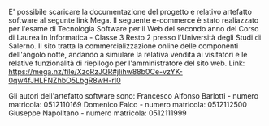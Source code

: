 E' possibile scaricare la documentazione del progetto e relativo artefatto software al segunte link Mega. 
Il seguente e-commerce è stato realiazzato per l'esame di Tecnologia Software per il Web del secondo anno del Corso di Laurea in Informatica - Classe 3 Resto 2 
presso l'Università degli Studi di Salerno. Il sito tratta la commercializzazione online delle componenti dell'angolo notte, andando a simulare la relativa vendita 
ai visitatori e le relative funzionalità di riepilogo per l'amministratore del sito web. 
Link: https://mega.nz/file/XzoRzJQR#jIihw88b0Ce-vzYK-0qw4fJHLFNZhbO5LbgR8wH-rI0

Gli autori dell'artefatto software sono: 
Francesco Alfonso Barlotti - numero matricola: 0512110169 
Domenico Falco - numero matricola: 0512112500 
Giuseppe Napolitano - numero matricola: 0512111999

